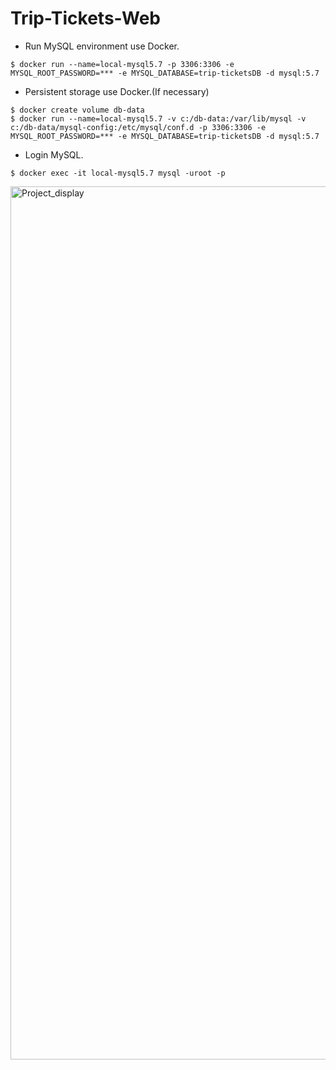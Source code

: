 # Trip-Tickets-Web
+ Run MySQL environment use Docker.
```shell
$ docker run --name=local-mysql5.7 -p 3306:3306 -e MYSQL_ROOT_PASSWORD=*** -e MYSQL_DATABASE=trip-ticketsDB -d mysql:5.7
```
+ Persistent storage use Docker.(If necessary)
```shell
$ docker create volume db-data
$ docker run --name=local-mysql5.7 -v c:/db-data:/var/lib/mysql -v c:/db-data/mysql-config:/etc/mysql/conf.d -p 3306:3306 -e MYSQL_ROOT_PASSWORD=*** -e MYSQL_DATABASE=trip-ticketsDB -d mysql:5.7
```
+ Login MySQL.
```shell
$ docker exec -it local-mysql5.7 mysql -uroot -p
```
<img width="1397" alt="Project_display" src="https://user-images.githubusercontent.com/34037335/157201618-871b992c-5e14-4d29-83f2-a6f5f1ac5bc2.PNG">
